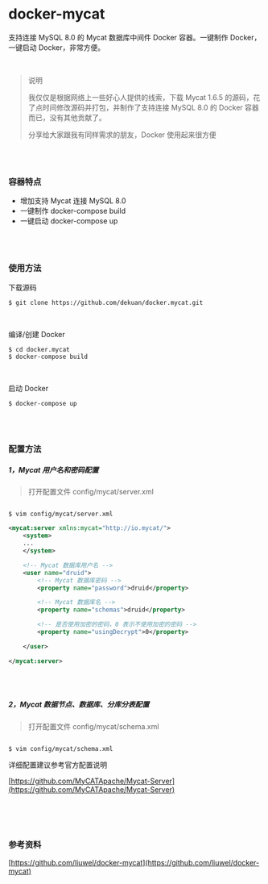 # docker-mycat

支持连接 MySQL 8.0 的 Mycat 数据库中间件 Docker 容器。一键制作 Docker，一键启动 Docker，非常方便。

<br />


> 说明
>
> 我仅仅是根据网络上一些好心人提供的线索，下载 Mycat 1.6.5 的源码，花了点时间修改源码并打包，并制作了支持连接 MySQL 8.0 的 Docker 容器而已，没有其他贡献了。
>
> 分享给大家跟我有同样需求的朋友，Docker 使用起来很方便


<br />
<br />


### 容器特点

* 增加支持 Mycat 连接 MySQL 8.0
* 一键制作 docker-compose build
* 一键启动 docker-compose up


<br />
<br />


### 使用方法


下载源码
~~~
$ git clone https://github.com/dekuan/docker.mycat.git
~~~
<br />

编译/创建 Docker
~~~
$ cd docker.mycat
$ docker-compose build
~~~
<br />

启动 Docker
~~~
$ docker-compose up
~~~



<br />
<br />


### 配置方法

##### 1，Mycat 用户名和密码配置

> 打开配置文件 config/mycat/server.xml

~~~

$ vim config/mycat/server.xml
~~~

~~~ xml
<mycat:server xmlns:mycat="http://io.mycat/">
    <system>
    ...
    </system>

    <!-- Mycat 数据库用户名 -->
    <user name="druid">
        <!-- Mycat 数据库密码 -->
        <property name="password">druid</property>

        <!-- Mycat 数据库名 -->
        <property name="schemas">druid</property>

        <!-- 是否使用加密的密码，0 表示不使用加密的密码 -->
        <property name="usingDecrypt">0</property>

    </user>

</mycat:server>
~~~


<br />
<br />


##### 2，Mycat 数据节点、数据库、分库分表配置

> 打开配置文件 config/mycat/schema.xml

~~~

$ vim config/mycat/schema.xml
~~~

详细配置建议参考官方配置说明

[https://github.com/MyCATApache/Mycat-Server](https://github.com/MyCATApache/Mycat-Server)



<br />
<br />
<br />


### 参考资料

[https://github.com/liuwel/docker-mycat](https://github.com/liuwel/docker-mycat)


